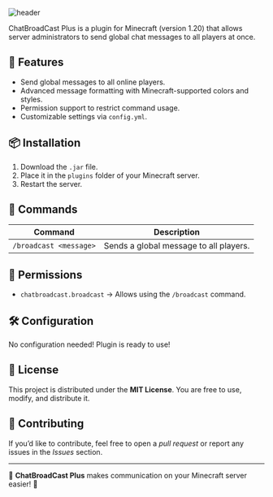![header](https://capsule-render.vercel.app/api?type=waving&height=230&color=gradient&customColorList=12&text=ChatBroadcastPlus&textBg=false&fontAlignY=40&reversal=false&animation=fadeIn)

ChatBroadCast Plus is a plugin for Minecraft (version 1.20) that allows server administrators to send global chat messages to all players at once.

## 🚀 Features
- Send global messages to all online players.
- Advanced message formatting with Minecraft-supported colors and styles.
- Permission support to restrict command usage.
- Customizable settings via `config.yml`.

## 📦 Installation
1. Download the `.jar` file.
2. Place it in the `plugins` folder of your Minecraft server.
3. Restart the server.

## 📜 Commands
| Command | Description |
|---------|------------|
| `/broadcast <message>` | Sends a global message to all players. |

## 🔐 Permissions
- `chatbroadcast.broadcast` → Allows using the `/broadcast` command.

## 🛠️ Configuration
No configuration needed! Plugin is ready to use!

## 📄 License
This project is distributed under the **MIT License**. You are free to use, modify, and distribute it.

## 🤝 Contributing
If you’d like to contribute, feel free to open a *pull request* or report any issues in the *Issues* section.

---

💬 **ChatBroadCast Plus** makes communication on your Minecraft server easier! 🚀
